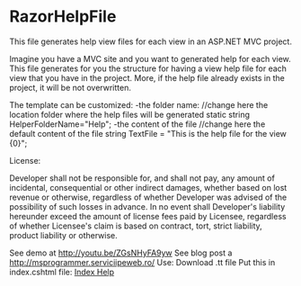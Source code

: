RazorHelpFile
=============

This file generates help view files for each view in an ASP.NET MVC project.

Imagine you have a MVC site and you want to generated help for each view. This file generates for you the structure for having a view help file for each view that you have in the project.
More, if the help file already exists in the project, it will be not overwritten.

The template can be customized:
-the folder name:
//change here the location folder where the help files will be generated
static string HelperFolderName="Help";
-the content of the file
//change here the default content of the file
string TextFile = "<html><body>This is the help file for the view {0}</body></html>";


License:

Developer shall not be responsible for, and shall not pay, any amount of incidental, consequential or other indirect damages, whether based on lost revenue or otherwise, regardless of whether Developer was advised of the possibility of such losses in advance. In no event shall Developer's liability hereunder exceed the amount of license fees paid by Licensee, regardless of whether Licensee's claim is based on contract, tort, strict liability, product liability or otherwise. 

See demo at http://youtu.be/ZGsNHyFA9yw
See blog post a http://msprogrammer.serviciipeweb.ro/
Use: 
Download .tt file
Put this in index.cshtml file: 
<a href='@Url.Content("~/Help/Views/Home/Index.cshtml")' target="_blank">Index Help</a>

